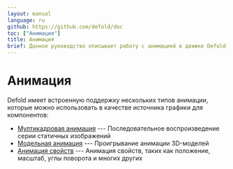 ```yaml
---
layout: manual
language: ru
github: https://github.com/defold/doc
toc: ["Анимация"]
title: Анимация
brief: Данное руководство описывает работу с анимацией в движке Defold
---
```


# Анимация

Defold имеет встроенную поддержку нескольких типов анимации, которые можно использовать в качестве источника графики для компонентов:

* [Мултикадровая анимация](/ru/manuals/flipbook-animation) --- Последовательное воспроизведение серии статичных изображений
* [Модельная анимация](/ru/manuals/model-animation) --- Проигрывание анимации 3D-моделей
* [Анимация свойств](/ru/manuals/property-animation) --- Анимация свойств, таких как положение, масштаб, углы поворота и многих других
